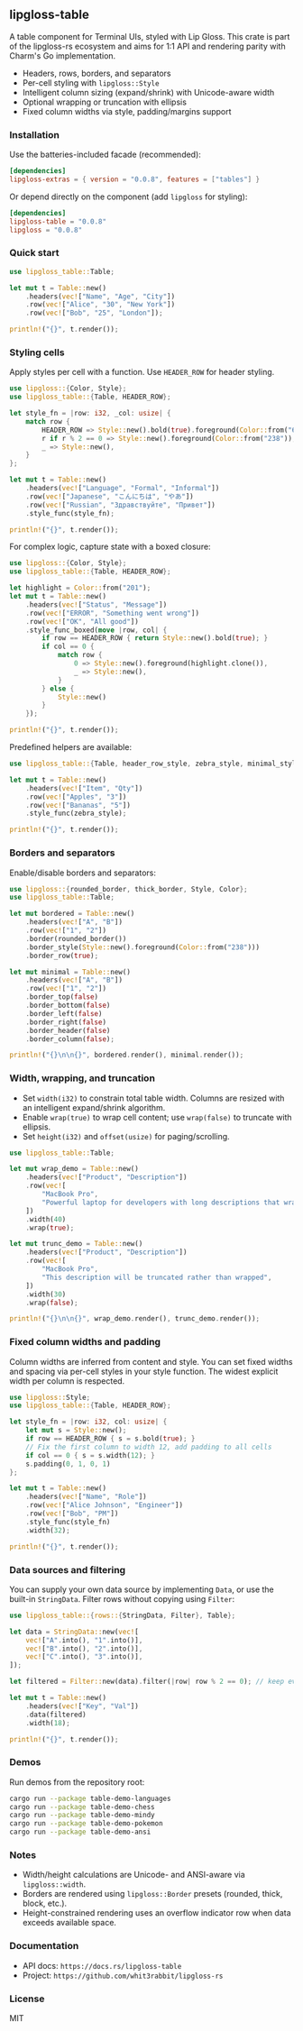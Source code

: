 ## lipgloss-table

A table component for Terminal UIs, styled with Lip Gloss. This crate is part of the lipgloss-rs ecosystem and aims for 1:1 API and rendering parity with Charm's Go implementation.

- Headers, rows, borders, and separators
- Per-cell styling with `lipgloss::Style`
- Intelligent column sizing (expand/shrink) with Unicode-aware width
- Optional wrapping or truncation with ellipsis
- Fixed column widths via style, padding/margins support

### Installation

Use the batteries-included facade (recommended):

```toml
[dependencies]
lipgloss-extras = { version = "0.0.8", features = ["tables"] }
```

Or depend directly on the component (add `lipgloss` for styling):

```toml
[dependencies]
lipgloss-table = "0.0.8"
lipgloss = "0.0.8"
```

### Quick start

```rust
use lipgloss_table::Table;

let mut t = Table::new()
    .headers(vec!["Name", "Age", "City"])
    .row(vec!["Alice", "30", "New York"])
    .row(vec!["Bob", "25", "London"]);

println!("{}", t.render());
```

### Styling cells

Apply styles per cell with a function. Use `HEADER_ROW` for header styling.

```rust
use lipgloss::{Color, Style};
use lipgloss_table::{Table, HEADER_ROW};

let style_fn = |row: i32, _col: usize| {
    match row {
        HEADER_ROW => Style::new().bold(true).foreground(Color::from("63")),
        r if r % 2 == 0 => Style::new().foreground(Color::from("238")),
        _ => Style::new(),
    }
};

let mut t = Table::new()
    .headers(vec!["Language", "Formal", "Informal"])
    .row(vec!["Japanese", "こんにちは", "やあ"])
    .row(vec!["Russian", "Здравствуйте", "Привет"])
    .style_func(style_fn);

println!("{}", t.render());
```

For complex logic, capture state with a boxed closure:

```rust
use lipgloss::{Color, Style};
use lipgloss_table::{Table, HEADER_ROW};

let highlight = Color::from("201");
let mut t = Table::new()
    .headers(vec!["Status", "Message"])
    .row(vec!["ERROR", "Something went wrong"])
    .row(vec!["OK", "All good"])
    .style_func_boxed(move |row, col| {
        if row == HEADER_ROW { return Style::new().bold(true); }
        if col == 0 {
            match row {
                0 => Style::new().foreground(highlight.clone()),
                _ => Style::new(),
            }
        } else {
            Style::new()
        }
    });

println!("{}", t.render());
```

Predefined helpers are available:

```rust
use lipgloss_table::{Table, header_row_style, zebra_style, minimal_style};

let mut t = Table::new()
    .headers(vec!["Item", "Qty"]) 
    .row(vec!["Apples", "3"]) 
    .row(vec!["Bananas", "5"]) 
    .style_func(zebra_style);

println!("{}", t.render());
```

### Borders and separators

Enable/disable borders and separators:

```rust
use lipgloss::{rounded_border, thick_border, Style, Color};
use lipgloss_table::Table;

let mut bordered = Table::new()
    .headers(vec!["A", "B"]) 
    .row(vec!["1", "2"]) 
    .border(rounded_border())
    .border_style(Style::new().foreground(Color::from("238")))
    .border_row(true);

let mut minimal = Table::new()
    .headers(vec!["A", "B"]) 
    .row(vec!["1", "2"]) 
    .border_top(false)
    .border_bottom(false)
    .border_left(false)
    .border_right(false)
    .border_header(false)
    .border_column(false);

println!("{}\n\n{}", bordered.render(), minimal.render());
```

### Width, wrapping, and truncation

- Set `width(i32)` to constrain total table width. Columns are resized with an intelligent expand/shrink algorithm.
- Enable `wrap(true)` to wrap cell content; use `wrap(false)` to truncate with ellipsis.
- Set `height(i32)` and `offset(usize)` for paging/scrolling.

```rust
use lipgloss_table::Table;

let mut wrap_demo = Table::new()
    .headers(vec!["Product", "Description"]) 
    .row(vec![
        "MacBook Pro",
        "Powerful laptop for developers with long descriptions that wrap",
    ])
    .width(40)
    .wrap(true);

let mut trunc_demo = Table::new()
    .headers(vec!["Product", "Description"]) 
    .row(vec![
        "MacBook Pro",
        "This description will be truncated rather than wrapped",
    ])
    .width(30)
    .wrap(false);

println!("{}\n\n{}", wrap_demo.render(), trunc_demo.render());
```

### Fixed column widths and padding

Column widths are inferred from content and style. You can set fixed widths and spacing via per-cell styles in your style function. The widest explicit width per column is respected.

```rust
use lipgloss::Style;
use lipgloss_table::{Table, HEADER_ROW};

let style_fn = |row: i32, col: usize| {
    let mut s = Style::new();
    if row == HEADER_ROW { s = s.bold(true); }
    // Fix the first column to width 12, add padding to all cells
    if col == 0 { s = s.width(12); }
    s.padding(0, 1, 0, 1)
};

let mut t = Table::new()
    .headers(vec!["Name", "Role"]) 
    .row(vec!["Alice Johnson", "Engineer"]) 
    .row(vec!["Bob", "PM"]) 
    .style_func(style_fn)
    .width(32);

println!("{}", t.render());
```

### Data sources and filtering

You can supply your own data source by implementing `Data`, or use the built-in `StringData`. Filter rows without copying using `Filter`:

```rust
use lipgloss_table::{rows::{StringData, Filter}, Table};

let data = StringData::new(vec![
    vec!["A".into(), "1".into()],
    vec!["B".into(), "2".into()],
    vec!["C".into(), "3".into()],
]);

let filtered = Filter::new(data).filter(|row| row % 2 == 0); // keep even rows

let mut t = Table::new()
    .headers(vec!["Key", "Val"]) 
    .data(filtered)
    .width(18);

println!("{}", t.render());
```

### Demos

Run demos from the repository root:

```bash
cargo run --package table-demo-languages
cargo run --package table-demo-chess
cargo run --package table-demo-mindy
cargo run --package table-demo-pokemon
cargo run --package table-demo-ansi
```

### Notes

- Width/height calculations are Unicode- and ANSI-aware via `lipgloss::width`.
- Borders are rendered using `lipgloss::Border` presets (rounded, thick, block, etc.).
- Height-constrained rendering uses an overflow indicator row when data exceeds available space.

### Documentation

- API docs: `https://docs.rs/lipgloss-table`
- Project: `https://github.com/whit3rabbit/lipgloss-rs`

### License

MIT
